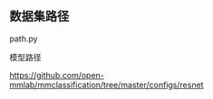 #
## 数据集路径
path.py

模型路径

https://github.com/open-mmlab/mmclassification/tree/master/configs/resnet
